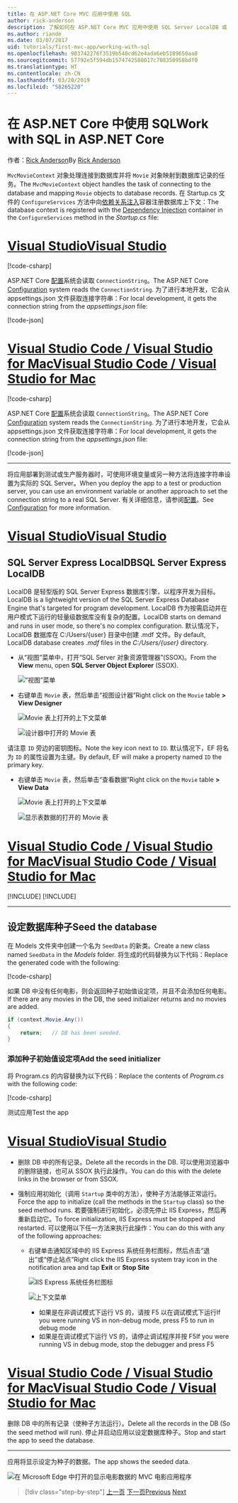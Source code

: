 ```yaml
---
title: 在 ASP.NET Core MVC 应用中使用 SQL
author: rick-anderson
description: 了解如何在 ASP.NET Core MVC 应用中使用 SQL Server LocalDB 或 SQLite。
ms.author: riande
ms.date: 03/07/2017
uid: tutorials/first-mvc-app/working-with-sql
ms.openlocfilehash: 983742276f3519b540cd62e4ada6eb5189650aa8
ms.sourcegitcommit: 57792e5f594db1574742588017c708350958bdf0
ms.translationtype: HT
ms.contentlocale: zh-CN
ms.lasthandoff: 03/20/2019
ms.locfileid: "58265220"
---
```

# <a name="work-with-sql-in-aspnet-core"></a><span data-ttu-id="8ab07-103">在 ASP.NET Core 中使用 SQL</span><span class="sxs-lookup"><span data-stu-id="8ab07-103">Work with SQL in ASP.NET Core</span></span>

<span data-ttu-id="8ab07-104">作者：[Rick Anderson](https://twitter.com/RickAndMSFT)</span><span class="sxs-lookup"><span data-stu-id="8ab07-104">By [Rick Anderson](https://twitter.com/RickAndMSFT)</span></span>

<span data-ttu-id="8ab07-105">`MvcMovieContext` 对象处理连接到数据库并将 `Movie` 对象映射到数据库记录的任务。</span><span class="sxs-lookup"><span data-stu-id="8ab07-105">The `MvcMovieContext` object handles the task of connecting to the database and mapping `Movie` objects to database records.</span></span> <span data-ttu-id="8ab07-106">在 Startup.cs 文件的 `ConfigureServices` 方法中向[依赖关系注入](xref:fundamentals/dependency-injection)容器注册数据库上下文：</span><span class="sxs-lookup"><span data-stu-id="8ab07-106">The database context is registered with the [Dependency Injection](xref:fundamentals/dependency-injection) container in the `ConfigureServices` method in the *Startup.cs* file:</span></span>

# <a name="visual-studiotabvisual-studio"></a>[<span data-ttu-id="8ab07-107">Visual Studio</span><span class="sxs-lookup"><span data-stu-id="8ab07-107">Visual Studio</span></span>](#tab/visual-studio)

[!code-csharp[](~/tutorials/first-mvc-app/start-mvc/sample/MvcMovie22/Startup.cs?name=snippet_ConfigureServices&highlight=13-99)]

<span data-ttu-id="8ab07-108">ASP.NET Core [配置](xref:fundamentals/configuration/index)系统会读取 `ConnectionString`。</span><span class="sxs-lookup"><span data-stu-id="8ab07-108">The ASP.NET Core [Configuration](xref:fundamentals/configuration/index) system reads the `ConnectionString`.</span></span> <span data-ttu-id="8ab07-109">为了进行本地开发，它会从 appsettings.json 文件获取连接字符串：</span><span class="sxs-lookup"><span data-stu-id="8ab07-109">For local development, it gets the connection string from the *appsettings.json* file:</span></span>

[!code-json[](start-mvc/sample/MvcMovie/appsettings.json?highlight=2&range=8-10)]

# <a name="visual-studio-code--visual-studio-for-mactabvisual-studio-codevisual-studio-mac"></a>[<span data-ttu-id="8ab07-110">Visual Studio Code / Visual Studio for Mac</span><span class="sxs-lookup"><span data-stu-id="8ab07-110">Visual Studio Code / Visual Studio for Mac</span></span>](#tab/visual-studio-code+visual-studio-mac)

[!code-csharp[](~/tutorials/first-mvc-app/start-mvc/sample/MvcMovie22/Startup.cs?name=snippet_UseSqlite&highlight=11-12)]

<span data-ttu-id="8ab07-111">ASP.NET Core [配置](xref:fundamentals/configuration/index)系统会读取 `ConnectionString`。</span><span class="sxs-lookup"><span data-stu-id="8ab07-111">The ASP.NET Core [Configuration](xref:fundamentals/configuration/index) system reads the `ConnectionString`.</span></span> <span data-ttu-id="8ab07-112">为了进行本地开发，它会从 appsettings.json 文件获取连接字符串：</span><span class="sxs-lookup"><span data-stu-id="8ab07-112">For local development, it gets the connection string from the *appsettings.json* file:</span></span>

[!code-json[](~/tutorials/first-mvc-app/start-mvc/sample/MvcMovie22/appsettingsSQLite.json?highlight=2&range=8-10)]

---

<span data-ttu-id="8ab07-113">将应用部署到测试或生产服务器时，可使用环境变量或另一种方法将连接字符串设置为实际的 SQL Server。</span><span class="sxs-lookup"><span data-stu-id="8ab07-113">When you deploy the app to a test or production server, you can use an environment variable or another approach to set the connection string to a real SQL Server.</span></span> <span data-ttu-id="8ab07-114">有关详细信息，请参阅[配置](xref:fundamentals/configuration/index)。</span><span class="sxs-lookup"><span data-stu-id="8ab07-114">See [Configuration](xref:fundamentals/configuration/index) for more information.</span></span>

# <a name="visual-studiotabvisual-studio"></a>[<span data-ttu-id="8ab07-115">Visual Studio</span><span class="sxs-lookup"><span data-stu-id="8ab07-115">Visual Studio</span></span>](#tab/visual-studio)

## <a name="sql-server-express-localdb"></a><span data-ttu-id="8ab07-116">SQL Server Express LocalDB</span><span class="sxs-lookup"><span data-stu-id="8ab07-116">SQL Server Express LocalDB</span></span>

<span data-ttu-id="8ab07-117">LocalDB 是轻型版的 SQL Server Express 数据库引擎，以程序开发为目标。</span><span class="sxs-lookup"><span data-stu-id="8ab07-117">LocalDB is a lightweight version of the SQL Server Express Database Engine that's targeted for program development.</span></span> <span data-ttu-id="8ab07-118">LocalDB 作为按需启动并在用户模式下运行的轻量级数据库没有复杂的配置。</span><span class="sxs-lookup"><span data-stu-id="8ab07-118">LocalDB starts on demand and runs in user mode, so there's no complex configuration.</span></span> <span data-ttu-id="8ab07-119">默认情况下，LocalDB 数据库在 C:/Users/{user} 目录中创建 .mdf 文件。</span><span class="sxs-lookup"><span data-stu-id="8ab07-119">By default, LocalDB database creates *.mdf* files in the *C:/Users/{user}* directory.</span></span>

* <span data-ttu-id="8ab07-120">从“视图”菜单中，打开“SQL Server 对象资源管理器”(SSOX)。</span><span class="sxs-lookup"><span data-stu-id="8ab07-120">From the **View** menu, open **SQL Server Object Explorer** (SSOX).</span></span>

  ![“视图”菜单](working-with-sql/_static/ssox.png)

* <span data-ttu-id="8ab07-122">右键单击 `Movie` 表，然后单击“视图设计器”</span><span class="sxs-lookup"><span data-stu-id="8ab07-122">Right click on the `Movie` table **> View Designer**</span></span>

  ![Movie 表上打开的上下文菜单](working-with-sql/_static/design.png)

  ![设计器中打开的 Movie 表](working-with-sql/_static/dv.png)

<span data-ttu-id="8ab07-125">请注意 `ID` 旁边的密钥图标。</span><span class="sxs-lookup"><span data-stu-id="8ab07-125">Note the key icon next to `ID`.</span></span> <span data-ttu-id="8ab07-126">默认情况下，EF 将名为 `ID` 的属性设置为主键。</span><span class="sxs-lookup"><span data-stu-id="8ab07-126">By default, EF will make a property named `ID` the primary key.</span></span>

* <span data-ttu-id="8ab07-127">右键单击 `Movie` 表，然后单击“查看数据”</span><span class="sxs-lookup"><span data-stu-id="8ab07-127">Right click on the `Movie` table **> View Data**</span></span>

  ![Movie 表上打开的上下文菜单](working-with-sql/_static/ssox2.png)

  ![显示表数据的打开的 Movie 表](working-with-sql/_static/vd22.png)

# <a name="visual-studio-code--visual-studio-for-mactabvisual-studio-codevisual-studio-mac"></a>[<span data-ttu-id="8ab07-130">Visual Studio Code / Visual Studio for Mac</span><span class="sxs-lookup"><span data-stu-id="8ab07-130">Visual Studio Code / Visual Studio for Mac</span></span>](#tab/visual-studio-code+visual-studio-mac)

[!INCLUDE[](~/includes/rp/sqlite.md)]
[!INCLUDE[](~/includes/RP-mvc-shared/sqlite-warn.md)]

---
<!-- End of VS tabs -->

## <a name="seed-the-database"></a><span data-ttu-id="8ab07-131">设定数据库种子</span><span class="sxs-lookup"><span data-stu-id="8ab07-131">Seed the database</span></span>

<span data-ttu-id="8ab07-132">在 Models 文件夹中创建一个名为 `SeedData` 的新类。</span><span class="sxs-lookup"><span data-stu-id="8ab07-132">Create a new class named `SeedData` in the *Models* folder.</span></span> <span data-ttu-id="8ab07-133">将生成的代码替换为以下代码：</span><span class="sxs-lookup"><span data-stu-id="8ab07-133">Replace the generated code with the following:</span></span>

[!code-csharp[](~/tutorials/first-mvc-app/start-mvc/sample/MvcMovie22/Models/SeedData.cs?name=snippet_1)]

<span data-ttu-id="8ab07-134">如果 DB 中没有任何电影，则会返回种子初始值设定项，并且不会添加任何电影。</span><span class="sxs-lookup"><span data-stu-id="8ab07-134">If there are any movies in the DB, the seed initializer returns and no movies are added.</span></span>

```csharp
if (context.Movie.Any())
{
    return;   // DB has been seeded.
}
```

<a name="si"></a>

### <a name="add-the-seed-initializer"></a><span data-ttu-id="8ab07-135">添加种子初始值设定项</span><span class="sxs-lookup"><span data-stu-id="8ab07-135">Add the seed initializer</span></span>

<span data-ttu-id="8ab07-136">将 Program.cs 的内容替换为以下代码：</span><span class="sxs-lookup"><span data-stu-id="8ab07-136">Replace the contents of *Program.cs* with the following code:</span></span>

[!code-csharp[](~/tutorials/first-mvc-app/start-mvc/sample/MvcMovie22/Program.cs)]

<span data-ttu-id="8ab07-137">测试应用</span><span class="sxs-lookup"><span data-stu-id="8ab07-137">Test the app</span></span>

# <a name="visual-studiotabvisual-studio"></a>[<span data-ttu-id="8ab07-138">Visual Studio</span><span class="sxs-lookup"><span data-stu-id="8ab07-138">Visual Studio</span></span>](#tab/visual-studio)

* <span data-ttu-id="8ab07-139">删除 DB 中的所有记录。</span><span class="sxs-lookup"><span data-stu-id="8ab07-139">Delete all the records in the DB.</span></span> <span data-ttu-id="8ab07-140">可以使用浏览器中的删除链接，也可从 SSOX 执行此操作。</span><span class="sxs-lookup"><span data-stu-id="8ab07-140">You can do this with the delete links in the browser or from SSOX.</span></span>
* <span data-ttu-id="8ab07-141">强制应用初始化（调用 `Startup` 类中的方法），使种子方法能够正常运行。</span><span class="sxs-lookup"><span data-stu-id="8ab07-141">Force the app to initialize (call the methods in the `Startup` class) so the seed method runs.</span></span> <span data-ttu-id="8ab07-142">若要强制进行初始化，必须先停止 IIS Express，然后再重新启动它。</span><span class="sxs-lookup"><span data-stu-id="8ab07-142">To force initialization, IIS Express must be stopped and restarted.</span></span> <span data-ttu-id="8ab07-143">可以使用以下任一方法来执行此操作：</span><span class="sxs-lookup"><span data-stu-id="8ab07-143">You can do this with any of the following approaches:</span></span>

  * <span data-ttu-id="8ab07-144">右键单击通知区域中的 IIS Express 系统任务栏图标，然后点击“退出”或“停止站点”</span><span class="sxs-lookup"><span data-stu-id="8ab07-144">Right click the IIS Express system tray icon in the notification area and tap **Exit** or **Stop Site**</span></span>

    ![IIS Express 系统任务栏图标](working-with-sql/_static/iisExIcon.png)

    ![上下文菜单](working-with-sql/_static/stopIIS.png)

    * <span data-ttu-id="8ab07-147">如果是在非调试模式下运行 VS 的，请按 F5 以在调试模式下运行</span><span class="sxs-lookup"><span data-stu-id="8ab07-147">If you were running VS in non-debug mode, press F5 to run in debug mode</span></span>
    * <span data-ttu-id="8ab07-148">如果是在调试模式下运行 VS 的，请停止调试程序并按 F5</span><span class="sxs-lookup"><span data-stu-id="8ab07-148">If you were running VS in debug mode, stop the debugger and press F5</span></span>

# <a name="visual-studio-code--visual-studio-for-mactabvisual-studio-codevisual-studio-mac"></a>[<span data-ttu-id="8ab07-149">Visual Studio Code / Visual Studio for Mac</span><span class="sxs-lookup"><span data-stu-id="8ab07-149">Visual Studio Code / Visual Studio for Mac</span></span>](#tab/visual-studio-code+visual-studio-mac)

<span data-ttu-id="8ab07-150">删除 DB 中的所有记录（使种子方法运行）。</span><span class="sxs-lookup"><span data-stu-id="8ab07-150">Delete all the records in the DB (So the seed method will run).</span></span> <span data-ttu-id="8ab07-151">停止并启动应用以设定数据库种子。</span><span class="sxs-lookup"><span data-stu-id="8ab07-151">Stop and start the app to seed the database.</span></span>

---

<span data-ttu-id="8ab07-152">应用将显示设定为种子的数据。</span><span class="sxs-lookup"><span data-stu-id="8ab07-152">The app shows the seeded data.</span></span>

![在 Microsoft Edge 中打开的显示电影数据的 MVC 电影应用程序](working-with-sql/_static/m55.png)

> [!div class="step-by-step"]
> <span data-ttu-id="8ab07-154">[上一页](adding-model.md)
> [下一页](controller-methods-views.md)</span><span class="sxs-lookup"><span data-stu-id="8ab07-154">[Previous](adding-model.md)
[Next](controller-methods-views.md)</span></span>
